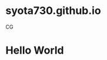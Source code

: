 # syota730.github.io
<!doctype html>
<html>
<head>CG</head>
<body>

<h1>Hello World</h1>


</body></html>
